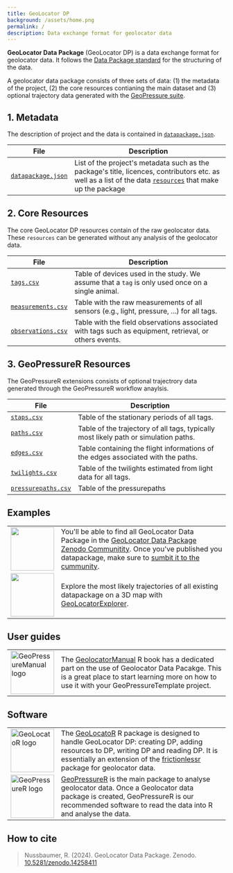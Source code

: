```yaml
---
title: GeoLocator DP
background: /assets/home.png
permalink: /
description: Data exchange format for geolocator data
---
```


**GeoLocator Data Package** (GeoLocator DP) is a data exchange format for geolocator data. It follows the [Data Package standard](https://datapackage.org/standard/data-package/) for the structuring of the data.

A geolocator data package consists of three sets of data: (1) the metadata of the project, (2) the core resources contianing the main dataset and (3) optional trajectory data generated with the [GeoPressure suite](https://raphaelnussbaumer.com/GeoPressureManual/#the-geopressure-suite).

## 1. Metadata

The description of project and the data is contained in [`datapackage.json`](https://raphaelnussbaumer.com/GeoLocator-DP/datapackage/).

| File                                                                           | Description                                                                                                                                                                                                   |
| ------------------------------------------------------------------------------ | ------------------------------------------------------------------------------------------------------------------------------------------------------------------------------------------------------------- |
| [`datapackage.json`](https://raphaelnussbaumer.com/GeoLocator-DP/datapackage/) | List of the project's metadata such as the package's title, licences, contributors etc. as well as a list of the data [`resources`](https://datapackage.org/standard/data-resource/) that make up the package |

## 2. Core Resources

The core GeoLocator DP resources contain of the raw geolocator data. These `resources` can be generated without any analysis of the geolocator data.

| File                                                                                 | Description                                                                                            |
| ------------------------------------------------------------------------------------ | ------------------------------------------------------------------------------------------------------ |
| [`tags.csv`](https://raphaelnussbaumer.com/GeoLocator-DP/core/tags/)                 | Table of devices used in the study. We assume that a `tag` is only used once on a single animal.       |
| [`measurements.csv`](https://raphaelnussbaumer.com/GeoLocator-DP/core/measurements/) | Table with the raw measurements of all sensors (e.g., light, pressure, ...) for all tags.              |
| [`observations.csv`](https://raphaelnussbaumer.com/GeoLocator-DP/core/observations/) | Table with the field observations associated with tags such as equipment, retrieval, or others events. |

## 3. GeoPressureR Resources

The GeoPressureR extensions consists of optional trajectrory data generated through the GeoPressureR workflow anaylsis[](https://raphaelnussbaumer.com/GeoPressureManual/geopressuretemplate-workflow.html).

| File                                                                                          | Description                                                                          |
| --------------------------------------------------------------------------------------------- | ------------------------------------------------------------------------------------ |
| [`staps.csv`](https://raphaelnussbaumer.com/GeoLocator-DP/geopressurer/staps)                 | Table of the stationary periods of all tags.                                         |
| [`paths.csv`](https://raphaelnussbaumer.com/GeoLocator-DP/geopressurer/paths)                 | Table of the trajectory of all tags, typically most likely path or simulation paths. |
| [`edges.csv`](https://raphaelnussbaumer.com/GeoLocator-DP/geopressurer/edges)                 | Table containing the flight informations of the edges associated with the paths.     |
| [`twilights.csv`](https://raphaelnussbaumer.com/GeoLocator-DP/geopressurer/twilights)         | Table of the twilights estimated from light data for all tags.                       |
| [`pressurepaths.csv`](https://raphaelnussbaumer.com/GeoLocator-DP/geopressurer/pressurepaths) | Table of the pressurepaths                                                           |

## Examples

<table>
    <tr style="border-top-width: 1px;">
        <td>
            <a href="https://zenodo.org/communities/geolocator-dp/"><img src="https://zenodo.org/api/communities/b7c70316-310b-435e-9a8b-84188d60a3cc/logo" width="100px"/> </a>
        </td>
        <td>
            You'll be able to find all GeoLocator Data Package in the <a href="https://zenodo.org/communities/geolocator-dp/">GeoLocator Data Package Zenodo Communitity</a>. Once you've published you datapackage, make sure to <a href="https://help.zenodo.org/docs/share/submit-to-community/">sumbit it to the cummunity</a>.
        </td>
    </tr>
    <tr>
        <td>
            <a href="https://raphaelnussbaumer.com/GeoLocatorExplorer/"><img src="https://raphaelnussbaumer.com/GeoLocatorExplorer/logo.svg" width="100px"/> </a>
        </td>
        <td>
            Explore the most likely trajectories of all existing datapackage on a 3D map with <a href="https://raphaelnussbaumer.com/GeoLocatorExplorer/">GeoLocatorExplorer</a>.
        </td>
    </tr>
</table>

## User guides

<table>
    <tr style="border-top-width: 1px;">
        <td>
            <a href="https://raphaelnussbaumer.com/GeoPressureManual/geolocator-intro.html"><img src="https://raphaelnussbaumer.com/GeoPressureManual/assets/cover.png" width="100px" alt="GeoPressureManual logo"/></a>
        </td>
        <td>
            The <a href="https://raphaelnussbaumer.com/GeoPressureManual/geolocator-intro.html">GeolocatorManual</a> R book has a dedicated part on the use of Geolocator Data Pacakge. This is a great place to start learning more on how to use it with your GeoPressureTemplate project.
        </td>
    </tr>
</table>

## Software

<table >
    <tr style="border-top-width: 1px;">
        <td>
            <a href="https://raphaelnussbaumer.com/GeoLocatoR/"><img src="https://raphaelnussbaumer.com/GeoLocatoR/logo.png" width="100px" alt="GeoLocatoR logo"/></a>
        </td>
        <td>
            The <a href="https://raphaelnussbaumer.com/GeoLocatoR/">GeoLocatoR</a> R package is designed to handle GeoLocator DP: creating DP, adding resources to DP, writing DP and reading DP. It is essentially an extension of the <a href="https://docs.ropensci.org/frictionless/">frictionlessr</a> package for geolocator data.
        </td>
    </tr>
    <tr>
        <td><img src="https://raphaelnussbaumer.com/GeoPressureR/logo.png" width="100px" alt="GeoPressureR logo"/></td>
        <td>
            <a href="https://raphaelnussbaumer.com/GeoPressureR/">GeoPressureR</a> is the main package to analyse geolocator data. Once a Geolocator data package is created, GeoPressureR is our recommended software to read the data into R and analyse the data.
        </td>
    </tr>
</table>

## How to cite

> Nussbaumer, R. (2024). GeoLocator Data Package. Zenodo. [10.5281/zenodo.14258411](https://doi.org/10.5281/zenodo.14258411)
